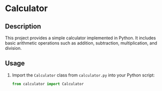 # Calculator

## Description
This project provides a simple calculator implemented in Python. It includes basic arithmetic operations such as addition, subtraction, multiplication, and division.

## Usage
1. Import the `Calculator` class from `calculator.py` into your Python script:
   ```python
   from calculator import Calculator
